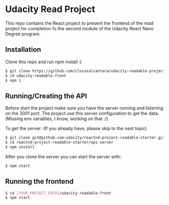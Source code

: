 # Udacity Read Project

This repo contains the React project to present the frontend of the read project for completion fo the second module of the Udacity React Nano Degree program.

## Installation

Clone this repo and run npm install :)

```sh
$ git clone https://github.com/clucasalcantara/udacity-readable-project.git
$ cd udacity-readable-front
$ npm i
```

## Running/Creating the API

Before start the project make sure you have the server running and listening on the 3001 port. The project use this server configuration to get the data. (Missing env variables, I know, working on that :/) 

To get the server: (If you already have, please skip to the next topic)

```sh
$ git clone git@github.com:udacity/reactnd-project-readable-starter.git
$ cd reactnd-project-readable-starter/api-server
$ npm install
```

After you clone the server you can start the server with:

```sh
$ npm start
```

## Running the frontend
```sh
$ cd [YOUR_PROJECT_PATH]/udacity-readable-front
$ npm start
```

